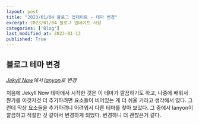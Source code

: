 ```yaml
---
layout: post
title: "2023/01/04 블로그 업데이트 - 테마 변경"
excerpt: 2023/01/04 블로그 업데이트 사항
categories: ['Blog']
last_modified_at: 2023-01-13
published: True
---
```


## 블로그 테마 변경

_[Jekyll Now](https://github.com/barryclark/jekyll-now)에서 [lanyon](https://github.com/poole/lanyon)로 변경_

처음에 Jekyll Now 테마에서 시작한 것은 이 테마가 깔끔하기도 하고, 나중에 배워서 뭔가를 이것저것 더 추가하려면 요소들이 비어있는 게 더 쉬울 거라고 생각해서 였다. 그런데 막상 요소들을 추가하려니 어려워서 다른 테마를 찾아 보았다. 그 중에서 lanyon이 깔끔하고 적절한 것 같아서 변경하게 되었다. 변경하니 더 괜찮은거 같다.

